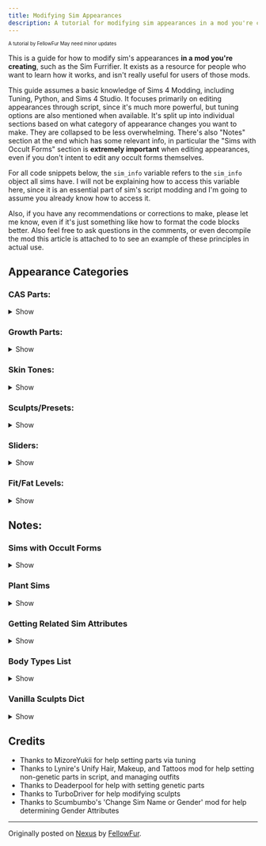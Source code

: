 ```yaml
---
title: Modifying Sim Appearances
description: A tutorial for modifying sim appearances in a mod you're creating for The Sims 4
---
```


<sup><sub>A tutorial by FellowFur
May need minor updates</sup></sub>

This is a guide for how to modify sim's appearances **in a mod you're creating**, such as the Sim Furrifier. It exists as a resource for people who want to learn how it works, and isn't really useful for users of those mods.

This guide assumes a basic knowledge of Sims 4 Modding, including Tuning, Python, and Sims 4 Studio. It focuses primarily on editing appearances through script, since it's much more powerful, but tuning options are also mentioned when available. It's split up into individual sections based on what category of appearance changes you want to make. They are collapsed to be less overwhelming. There's also "Notes" section at the end which has some relevant info, in particular the "Sims with Occult Forms" section is **extremely important** when editing appearances, even if you don't intent to edit any occult forms themselves.

For all code snippets below, the `sim_info` variable refers to the `sim_info` object all sims have. I will not be explaining how to access this variable here, since it is an essential part of sim's script modding and I'm going to assume you already know how to access it.

Also, if you have any recommendations or corrections to make, please let me know, even if it's just something like how to format the code blocks better. Also feel free to ask questions in the comments, or even decompile the mod this article is attached to to see an example of these principles in actual use.

## Appearance Categories

### CAS Parts:

<details>

<summary>Show</summary>

CAS Parts include most of the things you can change about a sims appearance, including clothes, hair, tattoos, body/face details, eye colors, and more. In S4S, they have the "CAS Part" type.

To apply a part to a sim, the first thing you need to know is the part's ID, which uniquely identifies it. If you open up a CAS part in S4S and go the the warehouse tab, you can find its ID in the 'Instance' column on the left, as well as under 'Key' -> 'Instance' in the Data tab on the right. Note that this number will be in Hexadecimal, you'll need to convert it to Decimal before using it. This can be done in S4S using 'Tools' -> 'Hash Generator', or in Python with `int({part_id}, 16)`.

You'll also want to make a note of what Category/Outfit Type/Body Type the part uses (I'll just call it Body Type here). It indicates which 'slot' the part occupies on a sim (ie the Pants slot, the Shoes slot, the Lipstick Slot, the Right Cheek Mole Skin Detail slot, etc.). Sims can only ever have 1 part from each Body Type in an outfit. This can be found in S4S in the 'Studio' Tab -> 'Categories' -> 'Outfit Type'. If you have the part's id, you can also get it in Python using `get_caspart_bodytype({part_id})` from `cas.cas`, which will return the Body Type's enum value from the `BodyType` enum in `sims.outfits.outfit_enums`. For reference, in the Notes section I've added a copy of that enum with some notes.

There are 3 methods you can change a sim's CAS Parts:

<details>

<summary>Tuning Method:</summary>

The built-in way of adding CAS parts is to use the `appearance_modifier` property of buffs. When the buff is applied to a sim, and `appearance_modifier` associated with it gets added to the sim, where it will take affect until overwritten or the buff gets removed. I won't go over every property of them since they are documented on TDESC, but here's the basics of how to use them:

- Pick `set`, `remove`, `replace`, or `randomize` `_cas_part` for the modifier, depending on what you want to do with the part
- Put in the part's ID in the `cas_part` field, or the Body Type for 'randomize'
- Use normal methods to apply the buff to the sim

**Notes:**
- If you want the appearance change to last after the buff expires, set the `update_genetics` field to true
- By default, this only affects the current outfit, and will affect the special 'bathing' outfit. Both of those and more can be changed using the `additional_flags` property
- The `priority` property can usually be left alone, but if you want you changes to overwrite other temporary changes you might need to set it

**Limitations of this method:**
- Can only affect the sim's current occult form
- Cannot apply parts to sim's mermaid forms, for some reason
- Cannot target a specific outfit the sim isn't currently wearing
- Cannot apply parts that would be invalid for the sim under normal gameplay
   - For example, you cannot apply masc frame only parts to sims with feminine frames, or toddler parts to adults
   - Some changes are always invalid, for example children can never be given tattoos using this method, even if you have a mod unlocking them in CAS

</details>

<details>

<summary>Hybrid Method:</summary>

This is basically just using the Tuning method, but calling it directly using a script. It has all the same limitations as the tuning method.

For the following examples, the variable `new_part_id` is the id of the part you want to apply to the sim.

For each part you want to add, you'll need to create an individual modifier for it. There are separate functions for each of the `set`, `remove`, `replace`, and `randomize` modifiers, this one is the Set. You can pass in arguments to set all the same properties the tuning method has:

```
from buffs.appearance_modifier.appearance_modifier import AppearanceModifier, AppearanceModifierPriority

modifier = AppearanceModifier.SetCASPart(cas_part=new_part_id, update_genetics=True)
```

Then you need to apply each modifier to the sim. This function applies them all permanently, which is preferred in script since it won't time itself out if not connected to a buff. There are non-permanent functions, but I'm not familiar with them. Note that it takes a list of modifiers, not just one. The other arguments like you set the additional_flags and priority properties of the modifiers. You can also give the modifier a guid for reference later.

```
from cas.cas import OutfitOverrideOptionFlags

sim_info.appearance_tracker.apply_permanent_appearance_modifiers(modifier_list, guid=0, priority=AppearanceModifierPriority.INVALID, apply_to_all_outfits=True, additional_flags=OutfitOverrideOptionFlags.OVERRIDE_ALL_OUTFITS)
```

</details>

<details>

<summary>Script Method:</summary>

This method is the most powerful, but also by far the most complicated. It doesn't have the same limitations as the previous, and can do a lot more, if you can get it working.

For the following examples, `new_part_id` is the id of part you are applying to the sim, or `new_part_ids` is a list of those ids.

First, you'll need to know the Body Type for each part you're applying (or removing, or replacing). If you just have a list of parts to add, getting a parallel list of Body Types for each part is simple:

```
from cas.cas import get_caspart_bodytype

new_part_body_types = [get_caspart_bodytype(new_part_id) for new_part_id in new_part_ids]
```

Next, you'll need to get the sim's internal outfit data to start modifying it. This will give you a list of each outfit the sim has.

```
from protocolbuffers import Outfits_pb2, S4Common_pb2

outfits_msg = Outfits_pb2.OutfitList()
outfits_msg.ParseFromString(sim_info._base.outfits)
outfits = outfits_msg.outfits
```

You can just loop through this to modify each outfit, or you can identify what each outfit actually is to target or skip specific ones (like the bathing outfit). If you don't care about individual outfits, skip this next block. Sadly the `outfits_msg` above does not track what each outfit is, only the outfits id. So you need to look up your target outfit id elsewhere, and compare it to the ids in the outfits list. To get the id of an outfit, you need to know its category (ie Everyday, Athletic, Special) and its slot (ie Everyday 1-5).

```
from sims.outfits.outfit_enums import OutfitCategory

# Finds out which outfit in outfits is Everyday 5
# Safety check since some outfits won't have been created
if sim_info.has_outfit(OutfitCategory.EVERYDAY, 5):
    target_outfit = sim_info.get_outfit(OutfitCategory.EVERYDAY, 5)

    # Loop though outfits until we find the one with the matching outfit ID
    for outfit in outfits:
        if outfit.outfit_id == target_outfit.outfit_id:
            target_outfit_data = outfit
            break
```

It also might be useful to use `list(sim_info.get_all_outfit_entries())`, it'll give you a list of tuples with the outfit category and slot of each of the sim's outfits, which you can filter to be only the categories and slots you need, the use `sim_info.get_outfit` to actually get the outfits and their ids, and only edit outfits with those ids.


Once you have an outfit to edit, you need to get the actual parts info from it. Internally, an outfit looks something like this:

```
"outfit_id": "0x0495108BA18C002B",
"parts": {
    "ids": [
        "0x0000000000050F2A",
        "0x00000000000524F3",
        "0x00000000000524F4",
        "0x000000000005135F",
        "0x000000000005311E",
        "0x0000000000051BB1",
        "0x000000000005520E",
        "0x0000000000053ED4",
        "0x0000000000053B59"
    ]
},
"body_types_list": {
    "body_types": [
        "0x00000003",
        "0x00000005",
        "0x00000008",
        "0x00000023",
        "0x0000003E",
        "0x00000069",
        "0x0000006A",
        "0x0000006B",
        "0x0000006C"
    ]
},
"match_hair_style": true,
"part_shifts": {
    "color_shift": [
        "0x4000000000000000",
        "0x4000000000000000",
        "0x4000000000000000",
        "0x4000000000000000",
        "0x4000000000000000",
        "0x4000000000000000",
        "0x4000000000000000",
        "0x4000000000000000",
        "0x4000000000000000"
    ]
},
"object_ids": {
    "object_id": [
        "0x0000000000000000",
        "0x0000000000000000",
        "0x0000000000000000",
        "0x0000000000000000",
        "0x0000000000000000",
        "0x0000000000000000",
        "0x0000000000000000",
        "0x0000000000000000",
        "0x0000000000000000"
    ]
},
"layer_ids": {
    "layer_id": [
        "0x00000000",
        "0x00000000",
        "0x00000000",
        "0x00000000",
        "0x00000000",
        "0x00000000",
        "0x00000000",
        "0x00000000",
        "0x00000000"
    ]
}
```

When we access them, all the Hexadecimal strings will just be actual numbers, and there are a lot more parts. `parts`, `body_types_list`, `parts_shifts`, and `object_ids` are all parallel lists containing information for each part. I'll mostly focus on `parts` and `body_types_list`, but here's what the others are for:
- `part_shift` really only matter for parts with custom opacity/hue/etc (ie makeup)
- `object_ids` matter for parts that are also objects (ie Crystal Creations jewellery)
- `layer_id` isn't implemented as of writing this, but will probably be used to the upcoming custom tattoo feature

Now, let's actually access the data and start editing it.

```
target_outfit_part_ids = list(outfit.parts.ids)
target_outfit_body_types = list(outfit.body_types_list.body_types)
target_outfit_color_shifts = list(outfit.part_shifts.color_shift)
target_outfit_object_ids = list(outfit.object_ids.object_id)
target_outfit_layer_ids = list(outfit.layer_ids.layer_id)
```

If you're adding a part and a part with the same Body Type already exists, you can just swap the part_id out. Otherwise you'll have to add a new `part_id`, body type, etc.

```
import bisect

if new_part_body_type in target_outfit_body_types:
    outfit_part_index = target_outfit_body_types.index(new_part_body_type)
    target_outfit_part_ids[outfit_part_index] = new_part_id

else:
    # Parts are ordered by body type, this inserts the new body type in order
    bisect.insort(target_outfit_body_types, new_part_body_type)
    outfit_part_index = target_outfit_body_types.index(new_part_body_type)

    # Add new part id in same index as body type to maintain parallel lists, add default values for others
    target_outfit_part_ids.insert(outfit_part_index, new_part_id)
        target_outfit_color_shifts.insert(outfit_part_index, 0x4000000000000000) # Hex value, not a string!
    target_outfit_object_ids.insert(outfit_part_index, 0x0000000000000000)
    target_outfit_layer_ids.insert(outfit_part_index, 0x00000000)
```

Similarly, if you want to remove a part or Body Type, make sure it exists and then just delete that entry from each parallel list.

```
if delete_body_type in target_outfit_body_types:
    outfit_part_index = target_outfit_body_types.index(delete_body_type)
    del target_outfit_part_ids[outfit_part_index]
        del target_outfit_body_types[outfit_part_index]
        del target_outfit_color_shifts[outfit_part_index]
        del target_outfit_object_ids[outfit_part_index]
        del target_outfit_layer_ids[outfit_part_index]
```

**Be careful** when removing parts! Some parts can be freely removed, like makeup or earrings, but some parts will break if you remove them, like hair or shoes. Those parts have specific 'blank' parts that are automatically added in CAS when you remove them, like a 'bald' hairstyle, or barefeet 'shoes'. To remove those parts, you'll want to instead replace their id's with the 'blank' versions appropriate to that sim's frame and age. I've marked which Body Types need to be replaced in the 'Body Types List' under 'Notes'.

Finally, we need to save our modified outfit data back into the game.

```
outfit.parts = S4Common_pb2.IdList()
outfit.parts.ids.extend(target_outfit_part_ids)

outfit.body_types_list = Outfits_pb2.BodyTypesList()
outfit.body_types_list.body_types.extend(target_outfit_body_types)

outfit.part_shifts = Outfits_pb2.ColorShiftList()
outfit.part_shifts.color_shift.extend(target_outfit_color_shifts)

outfit.object_ids = Outfits_pb2.ObjectIdsList()
outfit.object_ids.object_id.extend(target_outfit_object_ids)

outfit.layer_ids = Outfits_pb2.LayerIdsList()
outfit.layer_ids.layer_id.extend(target_outfit_layer_ids)

sim_info._base.outfits = outfits_msg.SerializeToString()
```

Unfortunately, we are not actually done yet. While the above modifies the sim's outfits, the game also tracks a list of 'genetic' parts. These don't actually have anything to do with genes, they're just parts that are the same for every outfit (ie tattoos, skin details, etc.) If you are modifying a part with a genetic Body Type, it also needs to be changed in the genetic list. While the tuning method handles this for us, the script method requires doing it manually.

I've marked which Body Types are genetic under the 'Body Types List' in the 'Notes' section.

Like before, start by parsing the genetic info.

```
genetic_msg = Outfits_pb2.GeneticData()
genetic_msg.ParseFromString(sim_info._base.genetic_data)
genetic_parts = list(genetic_msg.parts_list.parts)
```

Genetics parts use a completely different formatting from outfit parts, here's an example of what some of genetic_msg look like internally:

```
"sculpts_and_mods_attr": "Cjyxx/vyjNCzro8B17yg/dCUud+6AaO",
"physique": "0.000,0.630,0.526,0.000,0.000,0.000,0.000,0.000,0.000,",
"voice_pitch": -0.08,
"voice_actor": "0x6B772518",
"parts_list": {
    "parts": [
        {
            "id": "0x00000000000547CD",
            "body_type": "0x00000002",
            "color_shift": "0x4000000000000000",
            "object_id": "0x0000000000000000",
            "layer_id": "0x00000000",
            "PartName": "yfHair_EP14BraidLoose_NeutralBlack",
            "BodyTypeName": "Hair"
        },
        {
            "id": "0x0000000000024237",
            "body_type": "0x00000004",
            "color_shift": "0x4000000000000000",
            "object_id": "0x0000000000000000",
            "layer_id": "0x00000000",
            "PartName": "yuTeeth",
            "BodyTypeName": "Face"
        },
        {
            "id": "0x000000000000699F",
            "body_type": "0x0000001C",
            "color_shift": "0x4000000000000000",
            "object_id": "0x0000000000000000",
            "layer_id": "0x00000000",
            "PartName": "ymFacialHair_Bald_Black",
            "BodyTypeName": "FacialHair"
        }
    ]
},
"growth_parts_list": {
    "parts": [
        {
            "id": "0x000000000000699F",
            "body_type": "0x0000001C",
            "color_shift": "0x4000000000000000",
            "object_id": "0x0000000000000000",
            "layer_id": "0x00000000",
            "PartName": "ymFacialHair_Bald_Black",
            "BodyTypeName": "FacialHair"
        }
    ]
}
```

The principle is the same as with the outfit parts, if you want to add a part for a Body Type your sim already has, just change the ID, otherwise create a new part. I personally find it convenient to extract all the Body Types to make the logic simpler:

```
existing_body_types = [part.body_type for part in genetic_parts]

if new_part_body_type in existing_body_types:
    genetic_part_index = existing_body_types.index(new_part_body_type)
    genetic_parts[genetic_part_index].id = new_part_id
else:
    new_part_data = Outfits_pb2.PartData()

    new_part_data.body_type = new_part_body_type 
    new_part_data.id = new_part_body_id
    new_part_data.color_shift = 0x4000000000000000
    new_part_data.object_id= 0x0000000000000000
    new_part_data.layer_id= 0x00000000
    # PartName and BodyTypeName seem to be autofilled

    # Add to parts list, order doesn't matter
    genetic_parts.append(new_part_data)
```

And deleting is again relatively simple, just be careful again to only delete parts that don't have an default 'blank' version.

```
if delete_body_type in existing_body_types:
    genetic_part_index = existing_body_types.index(delete_body_type)
    del genetic_parts[genetic_part_index]
```

Finally, save the modified genetic info:

```
sim_info._base.genetic_data = genetic_msg.SerializeToString()
```

Now all the part editing is done! The last step is just to let the game know you've changed the sim's outfit and it should update their appearance in game with the changes.

```
sim_info.resend_outfits()
```

</details>

</details>

### Growth Parts:

<details>

<summary>Show</summary>

These are what is set in CAS as a sim's 'preferred' length for facial and body hair, and what the hair is reset to if they shave. They can be editted, but I haven't found any way to turn on/off hair growth itself outside of CAS (if you figure it out, let me know!).

To edit it, follow all the steps in the script method for CAS Parts, above, for the genetic parts, except instead of selecting the genetics part list with `genetic_parts = list(genetic_msg.parts_list.parts)`, you'll want to select the growth parts list with `growth_parts = list(genetic_msg.growth_parts_list.parts)`. Otherwise they're treated identically to genetic parts.

</details>

### Skin Tones:

<details>

<summary>Show</summary>

Technically a sim's skin tone can be set in tuning, but you can only randomly select from a set, so I won't both explaining it here (look at the `randomize_skintone_between_tags` appearance_modifier on buffs if you need that). Luckily setting a sim's skin tone with script is trivial.

First, you need to know the skintone's ID, which uniquely identifies it. If you open up a skintone in S4S and go the the warehouse tab, you can find its ID in the 'Instance' column on the left, as well as under 'Key' -> 'Instance' in the Data tab on the right. Note that this number will be in Hexadecimal, you'll need to convert it to Decimal before using it. This can be done in S4S using 'Tools' -> 'Hash Generator', or in Python with `int({skintone_id}, 16)`.

Once you have the skintone id (refered to here as the variable `new_skintone_id`), you can literally just set it.

```
sim_info.skin_tone = new_skintone_id
```

You can also set the tone shift if you know want it to be, otherwise just setting it to 0 is fine.

```
sim_info.skin_tone_val_shift = 0.0
```

</details>

### Sculpts/Presets:

<details>

<summary>Show</summary>

These are what show up when you click on a sim's eyes, ears, nose, etc, as quick options to pick between to edit your sim without changing the sliders. They can only be edited through script.

First you need to know the sculpt's ID, which uniquely identifies it. Note here that sculpts and presets usually go together, and **you specifically need the id of the sculpt, not the preset**. If you open up a sculpt in S4S and go the the warehouse tab, you can find its ID in the 'Instance' column on the left, as well as under 'Key' -> 'Instance' in the Data tab on the right. Note that this number will be in Hexadecimal, you'll need to convert it to Decimal before using it. This can be done in S4S using 'Tools' -> 'Hash Generator', or in Python with `int({skintone_id}, 16)`. In these examples, the variable new_sculpt_id will refer to the id of the sculpt.

Next you'll need to parse the list of sculpts the sim currently has:

```
appearance_attributes = PersistenceBlobs_pb2.BlobSimFacialCustomizationData()
appearance_attributes.ParseFromString(sim_info.facial_attributes)
current_sculpts = list(appearance_attributes.sculpts)
```

That gives just a direct list of the ids of every sculpt currently applied to the sim. Even though only one sculpt can apply to each part of a sim at once, (ie they can only have 1 eye sculpt, 1 mouth sculpt, etc) there is no way to tell what part each sculpt in the list. If you add multiple sculpts that affect the same part of a sim, only the last in the list will take affect. Due to this it is good practice to try and identify if there are any sculpts in the list that would conflict with the one you're adding, and remove it. This can really only be done by tracking what sculpts apply to each part.

To make this easier, I recommend tracking what type of sculpt your sculpt is, and then use that type to pick from a dict of vanilla sculpts, and filtering anything in that list out of your sims sculpts before applying your sculpt. You can skip this but it could cause unexpected behaviors. I've including in the 'Notes' a 'Vanilla Sculpts Dict' that includes all the vanilla sculpts that you can use.

```
new_sculpt_type = 'chin'

if new_sculpt_type in vanilla_sculpts:
    filtered_sculpts = [sculpt for sculpt in current_sculpts if sculpt not in vanilla_sculpts[new_sculpt_type]
```

With that done, you can just add your sculpt:

```
filtered_sculpts.append(new_sculpt_id)
```

Now save the updated list back to the game. Due to the data structure the sculpts are saved it, we can't easily remove a specific sculpt from the internal list, or replace it directly with our new list, so the easiest method is just to clear the internal list and add our new list to the now empty internal list.

```
del appearance_attributes.sculpts[:]
appearance_attributes.sculpts.extend(filtered_sculpts)
sim_info.facial_attributes = appearance_attributes.SerializeToString()
```

Finally, tell the game to instantly update the sim's in-game appearance with their new appearance data.

```
sim_info.resend_facial_attributes()
```

</details>

### Sliders:

<details>

<summary>Show</summary>

These are all the mouse movement you make on sims to adjust their appearances. I don't actually know how these work, so for now just reference [this thread](https://modthesims.info/showthread.php?t=642941).

</details>

### Fit/Fat Levels:

<details>

<summary>Show</summary>

These are just the Fit and Fat sliders next to your sims, they can be easily edited directly.

```
sim_info.fit = new_fitness_level
sim_info.fat = new_fatness_level
```

</details>

## Notes:

### Sims with Occult Forms

<details>

<summary>Show</summary>

If you are editing a sim with an occult form via script, even if you aren't editing that form, you need to follow these extra steps. They also tell you how to target a sim's specific form.

Basically, the game keeps track of 1 `sim_info` for the sim's current form, plus 1 occult `sim_info` for each of the sim's forms, **including** the current form. When the sim's form changes, the occult `sim_info` for the form basically replaces the sim's current form. The problem is that if you edit the sim's current form, it does not automatically sync those changes to the equivalent occult `sim_info` for that form. So you need to edit both `sim_infos`, or else when they changes forms and change back, your modifications will be gone.

I recommend keeping track of all the `sim_infos` for forms you want to edit, and then just looping through them, like so:

```
target_infos = # get editable infos here

for sim_info in target_infos:
    # make appearance modifications
```

For getting the occult forms, there's several important methods to use. This gets form the sim is currently in, returning a **single** value from the `OccultType` enum.

```
current_occult_type = sim_info.occult_tracker.get_current_occult_types()
```

This method return `True/False` depending on if a sim has an occult type. Note that not all occult type have occult forms.

```
sim_info.occult_tracker.has_occult_type(OccultType.WITCH)
```

This method returns the actual occult form `sim_info` for a given occult type:

```
sim_info.occult_tracker.get_occult_sim_info(OccultType.VAMPIRE)
```

As an example, here's how you could get all the infos you need if you wanted to edit only the werewolf form of sims

```
from sims.occult.occult_enums import OccultType

target_infos = []

# Make sure sim is a werewolf
if sim_info.occult_tracker.has_occult_type(OccultType.WEREWOLF):
    # Always add the werewolf form info
    target_infos.append(sim_info.occult_tracker.get_occult_sim_info(OccultType.WEREWOLF))

    # If the sim is currently in werewolf form, also edit the current form
    if sim_info.occult_tracker.get_current_occult_types() == OccultType.WEREWOLF:
        target_infos.append(sim_info)
```

Here's another example, to edit all the forms of mermaid sims

```
target_infos = []

# Make sure sim is a mermaid
if sim_info.occult_tracker.has_occult_type(OccultType.MERMAID):
    # Add current info
    target_infos.append(sim_info)

    # Add both occult forms infos
    target_infos.append(sim_info.occult_tracker.get_occult_sim_info(OccultType.MERMAID))
    target_infos.append(sim_info.occult_tracker.get_occult_sim_info(OccultType.HUMAN))
```

A final note, the `sim_infos` gotten from `get_occult_sim_info` are **not** full `sim_infos`. They can be used for appearance modifications, but if you're going to also be modifying skills, traits, etc, you need to make sure the only use the initial `sim_info`.

</details>

### Plant Sims

<details>

<summary>Show</summary>

Plant sims will not be immediately affected by any appearance changes, made from script or from tuning. I'm not sure why. Any changes you make will happen, but won't be visible until the sim stops being a plant sim. The best workaround I've found for this is to just briefly make them not a plantsim after you're done making your changes. This will reset the buff timer and needs, so be careful.

```
import services
from sims4.resources import Types

trait_manager = services.get_instance_manager(Types.TRAIT)
plantsim_trait = trait_manager.get(162668)
sim_info.remove_trait(plantsim_trait)
sim_info.add_trait(plantsim_trait)
```

</details>

### Getting Related Sim Attributes

<details>

<summary>Show</summary>

<details>

<summary>Getting the Sim's Current Hair Color:</summary>

If you're going to change a sim's hair, you probably want to match their current hair color. The easiest way I've found to do this is to use the hair's tags.

First, get a representative outfit to grab the sim's hair color from. Since all outfits should use the same hair color, I just pick one. Then get the tags for that outfit, filtering to only get tags from the sim's hair.

```
from sims.outfits.outfit_enums import BodyType

(outfit_category, outfit_index) = list(sim_info.get_all_outfit_entries())[0]
hair_tags = list(get_tags_from_outfit(sim_info._base, outfit_category, outfit_index, body_type_filter=BodyType.HAIR).values())[0]
```

Then you need to see which hair color tag is in the tags list. The tag numbers don't make sense, so I'll provide them here, in the order they appear in CAS:

```
hair_colors = {
    2528: "NEUTRAL_BLACK",
    131: "BLACK",
    133: "DARK_BROWN",
    2529: "WARM_BROWN",
    132: "BROWN",
    2530: "LIGHT_BROWN",
    136: "RED",
    896: "AUBURN",
    135: "ORANGE",
    2531: "NEUTRAL_BLONDE",
    2532: "LIGHT_BLONDE",
    94: "BLONDE",
    900: "DIRTY_BLONDE",
    96: "PLATINUM",
    905: "WHITE",
    2533: "WHITE_BLONDE",
    134: "GRAY",
    903: "PURPLE_PASTEL",
    902: "HOT_PINK",
    899: "DARK_BLUE",
    904: "TURQUOISE",
    901: "GREEN",
    897: "BLACK_SALT_AND_PEPPER",
    898: "BROWN_SALT_AND_PEPPER"
}

for hair_color in hair_colors.keys():
    if hair_color in hair_tags:
        return hair_colors[hair_color]
```

</details>

<details>

<summary>Getting the Sim's Gender Attributes:</summary>

To make sure you're applying the correct parts, you'll probably want to know what the sim's gender, frame, and style preferences are. These are pretty easy to obtain:

```
import services
from sims4.resources import Types
from sims.sim_info_types import Gender

def get_gender_tags(sim_info):
    trait_manager = services.get_instance_manager(Types.TRAIT)
    masculine_frame = trait_manager.get(136877)

    # Check if sim's gender is male or female
    if sim_info.gender == Gender.MALE:
        gender = "MALE"
    else:
        gender = "FEMALE"

    # Check if Sim's Frame is masculine or feminine
    if sim_info.has_trait(masculine_frame):
        frame = "MASCULINE"
    else:
        frame = "FEMININE"

    # Check if Sim's Style Preference is masculine or feminine
    if sim_info.has_trait(GlobalGenderPreferenceTuning.MALE_CLOTHING_PREFERENCE_TRAIT):
        style = "MASCULINE"
    else:
        style = "FEMININE"

    return {gender, frame, style}
```

</details>

<details>

<summary>Getting the Sim's Age:</summary>

You may need to know a sim's age to apply the correct parts. For this just get their age and compare it to the Age enum:

```
from sims.sim_info_types import Age

if sim_info.age == Age.TEEN:
    # etc
```

</details>

</details>

### Body Types List

<details>

<summary>Show</summary>

Here's the game's body type enum, used to differentiate all the 'slots' a sim can have a part in. It may become out of date

Markers:
    * = A genetic body type, it must be the same part for all outfits and in the sim's **genetic** parts list
    ^ = A **growth** body type, it can be used as a growth part
    ~ = A body type that should **never be removed**, always substitute it for a 'blank' part

```
NONE = 0
HAT = 1
HAIR = 2 *~ # Despite being genetic, hair can be different in different outfits if that outfit's match_hair_style attribute is false.
HEAD = 3 *~
TEETH = 4 *~
FULL_BODY = 5 ~ # Cannot exist at same time as UPPER or LOWER BODY. This part should deleted if those both exist, and vise versa.
UPPER_BODY = 6 ~
LOWER_BODY = 7 ~
SHOES = 8 ~
CUMMERBUND = 9
EARRINGS = 10
GLASSES = 11
NECKLACE = 12
GLOVES = 13
WRIST_LEFT = 14
WRIST_RIGHT = 15
LIP_RING_LEFT = 16
LIP_RING_RIGHT = 17
NOSE_RING_LEFT = 18
NOSE_RING_RIGHT = 19
BROW_RING_LEFT = 20
BROW_RING_RIGHT = 21
INDEX_FINGER_LEFT = 22
INDEX_FINGER_RIGHT = 23
RING_FINGER_LEFT = 24
RING_FINGER_RIGHT = 25
MIDDLE_FINGER_LEFT = 26
MIDDLE_FINGER_RIGHT = 27
FACIAL_HAIR = 28 *^~
LIPS_TICK = 29 # in-game typo lol
EYE_SHADOW = 30
EYE_LINER = 31
BLUSH = 32
FACEPAINT = 33
EYEBROWS = 34 *~
EYECOLOR = 35 *~
SOCKS = 36
EYELASHES = 37
SKINDETAIL_CREASE_FOREHEAD = 38 *
SKINDETAIL_FRECKLES = 39 *
SKINDETAIL_DIMPLE_LEFT = 40 *
SKINDETAIL_DIMPLE_RIGHT = 41 *
TIGHTS = 42
SKINDETAIL_MOLE_LIP_LEFT = 43 *
SKINDETAIL_MOLE_LIP_RIGHT = 44 *
TATTOO_ARM_LOWER_LEFT = 45 *
TATTOO_ARM_UPPER_LEFT = 46 *
TATTOO_ARM_LOWER_RIGHT = 47 *
TATTOO_ARM_UPPER_RIGHT = 48 *
TATTOO_LEG_LEFT = 49 *
TATTOO_LEG_RIGHT = 50 *
TATTOO_TORSO_BACK_LOWER = 51 *
TATTOO_TORSO_BACK_UPPER = 52 *
TATTOO_TORSO_FRONT_LOWER = 53 *
TATTOO_TORSO_FRONT_UPPER = 54 *
SKINDETAIL_MOLE_CHEEK_LEFT = 55 *
SKINDETAIL_MOLE_CHEEK_RIGHT = 56 *
SKINDETAIL_CREASE_MOUTH = 57 *
SKIN_OVERLAY = 58 *
FUR_BODY = 59 *
EARS = 60 *
TAIL = 61 *
SKINDETAIL_NOSE_COLOR = 62 *
EYECOLOR_SECONDARY = 63 *
OCCULT_BROW = 64 *
OCCULT_EYE_SOCKET = 65 *
OCCULT_EYE_LID = 66 *
OCCULT_MOUTH = 67 *
OCCULT_LEFT_CHEEK = 68 *
OCCULT_RIGHT_CHEEK = 69 *
OCCULT_NECK_SCAR = 70 *
FOREARM_SCAR = 71 *
ACNE = 72 *
FINGERNAIL = 73
TOENAIL = 74
HAIRCOLOR_OVERRIDE = 75
BITE = 76 *
BODYFRECKLES = 77 *
BODYHAIR_ARM = 78 *^~
BODYHAIR_LEG = 79 *^~
BODYHAIR_TORSOFRONT = 80 *^~
BODYHAIR_TORSOBACK = 81 *^~
BODYSCAR_ARMLEFT = 82 *
BODYSCAR_ARMRIGHT = 83 *
BODYSCAR_TORSOFRONT = 84 *
BODYSCAR_TORSOBACK = 85 *
BODYSCAR_LEGLEFT = 86 *
BODYSCAR_LEGRIGHT = 87 *
ATTACHMENT_BACK = 88
SKINDETAIL_ACNE_PUBERTY = 89 *
SCARFACE = 90 *
BIRTHMARKFACE = 91 *
BIRTHMARKTORSOBACK = 92 *
BIRTHMARKTORSOFRONT = 93 *
BIRTHMARKARMS = 94 *
MOLEFACE = 95 *
MOLECHESTUPPER = 96 *
MOLEBACKUPPER = 97 *
BIRTHMARKLEGS = 98 *
STRETCHMARKS_FRONT = 99 *
STRETCHMARKS_BACK = 100 *
SADDLE = 101
BRIDLE = 102
REINS = 103
BLANKET = 104
SKINDETAIL_HOOF_COLOR = 105 *
HAIR_MANE = 106
HAIR_TAIL = 107
HAIR_FORELOCK = 108
HAIR_FEATHERS = 109
HORN = 110
TAIL_BASE = 111
UNUSED = 112
```

</details>

### Vanilla Sculpts Dict

<details>

<summary>Show</summary>

Use these to see if a sim has any sculpts that need to be removed when adding yours:

```
vanilla_sculpts = {
    "chin": [117692097307221872, 1438038647623687400, 1438038647623687404, 2297992739914861240, 2558726282824493165, 2660230991275541721, 2898984971974438224, 2898984971974438226, 2898984971974438230, 2898984971974438231, 2898984971974438234, 2898984971974438235, 2898992668555835761, 2961585556583616931, 2961585556583616935, 3190611621388663303, 3925418774101364443, 4301422848605443192, 4301422848605443195, 4332180867297008160, 4332180867297008163, 5025015685225125297, 5025015685225125298, 5360166786821062476, 5360166786821062479, 5535018121905246717, 5535018121905246718, 5784550092563161389, 6982312531431875427, 6982312531431875431, 6982312531431875438, 6982312531431875439, 6982313630943503673, 6982322427036529304, 7062968458617826185, 7308323871249907877, 7581611612133458742, 7899827251050373029, 7899827251050373030, 8243651520970184946, 8372833322794741838, 8563412084251004794, 8563412084251004798, 8839489795197666173, 8839489795197666174, 9852811741130565368, 9852811741130565371, 10064004328033505394, 10330358697894536113, 10330358697894536114, 10331272775345222773, 10331272775345222774, 10365449816364155705, 10365449816364155706, 10378310597421793703, 11867418350232785849, 11867418350232785850, 12365099576978437174, 12427324639630435858, 12427325739142064096, 12427325739142064100, 12427325739142064108, 12427325739142064109, 12427333435723461507, 12533701423956997602, 12533701423956997603, 12533701423956997605, 12533701423956997607, 12533701423956997614, 12533701423956997615, 12533711319561651480, 12924250253825214257, 12924250253825214258, 13120774838270434702, 13759634936619347528, 13759634936619347531, 14020054972589786992, 14020054972589786995, 14744757478812188986, 15025940610436408359, 15103223933728929825, 15103223933728929826, 16307676186282117263],
    "ear": [62168790478451008, 868258496292115654, 1134838611062166580, 1449277173737049436, 1514966768795050819, 2296589626869061925, 2346105232467418973, 2362172328730911872, 2708300619047110758, 3323230150645375198, 4976810773657562396, 5754056021135194814, 6800609332098539644, 8331015431018670122, 9332358256906476792, 9552856982167370268, 11181875726695239450, 12617304263478911608, 13056491412561988595, 14920139386521715666, 15780762292721114726, 16279455045538566271, 16715245800433173918, 17251909202474675796, 17522448945014517463, 18411646883143309513],
    "eye": [66406458203726796, 66406458203726799, 487446320007593365, 2336268759045615913, 2407209954549704379, 3204880945776777458, 3204880945776777462, 3204880945776777471, 4010727962690370868, 4129115414536984628, 4129115414536984629, 4129115414536984632, 4129115414536984633, 4129115414536984637, 4129115414536984639, 4129116514048612744, 4129116514048612745, 4129116514048612746, 4129116514048612747, 4129116514048612748, 4129116514048612749, 4129116514048612750, 4129116514048612751, 4129125310141638510, 4733190823672668849, 4733190823672668850, 4733190823672668851, 4733190823672668852, 4733190823672668853, 4733190823672668854, 4733190823672668855, 4733190823672668856, 4733190823672668857, 4733191923184296962, 4733191923184296963, 4733193022695925200, 4733193022695925201, 4733193022695925202, 4733193022695925203, 4733193022695925204, 4733193022695925205, 4733193022695925207, 4733193022695925214, 4980263598919600593, 4980263598919600594, 4980263598919600595, 4980263598919600596, 4980263598919600597, 4980263598919600598, 4980263598919600599, 4990329973420779684, 5115099185947268697, 5115099185947268698, 5115099185947268699, 5115099185947268700, 5115099185947268701, 6589298452656506072, 6589298452656506075, 8091266986525136216, 8091266986525136219, 8712944678862036536, 8712944678862036537, 8712944678862036538, 8712944678862036539, 8712944678862036540, 8712944678862036541, 8712944678862036542, 8712944678862036543, 8712945778373664646, 8712945778373664647, 8712945778373664650, 8712945778373664654, 8712953474955062173, 9353770290370648499, 9513394640659455484, 9633017368160744688, 9633017368160744689, 9633017368160744690, 9633017368160744691, 9633017368160744692, 9633017368160744693, 9633017368160744694, 9633017368160744695, 9633018467672372800, 9633018467672372801, 9633018467672372808, 9633018467672372810, 9633018467672372812, 9633018467672372813, 9633026164253770343, 9660376488029049490, 9660376488029049491, 9660376488029049496, 9660376488029049497, 9660376488029049499, 9660376488029049500, 9660376488029049501, 9660376488029049502, 9660376488029049503, 9660377587540677741, 10223441795989241664, 10223441795989241665, 10223441795989241666, 10223441795989241670, 10223441795989241671, 10441827725774618528, 10441827725774618531, 10522334869931611256, 10522334869931611257, 10522334869931611260, 10522334869931611262, 10522334869931611263, 10666488078472390873, 10666488078472390874, 10666488078472390875, 10666488078472390876, 10666488078472390877, 12499006405223370804, 12499006405223370807, 12716048452999884692, 12814612211226432399, 12842395012146674778, 12842396111658303014, 12842396111658303016, 12842396111658303017, 12842396111658303018, 12842396111658303019, 12842396111658303020, 12842396111658303021, 12842396111658303022, 12842396111658303023, 12842397211169931232, 12842397211169931234, 12842397211169931235, 12842397211169931236, 12842397211169931237, 12842397211169931238, 12842397211169931239, 12842397211169931240, 12842397211169931241, 13136343190256107881, 13196283141317935050, 13701163535234106880, 13701163535234106881, 13701163535234106883, 13701163535234106884, 13701163535234106885, 13701163535234106886, 13701163535234106887, 13746299399067037984, 13746299399067037987, 13961577316780196048, 13961577316780196052, 13961577316780196057, 14662748918721623470, 14662750018233251680, 14662750018233251682, 14662750018233251683, 14662750018233251684, 14662750018233251685, 14662750018233251686, 14662750018233251687, 14662750018233251688, 14662750018233251689, 14752796088517234341, 14752796088517234342, 15423678878695424519, 15559924304215836944, 15559924304215836946, 15559924304215836947, 15559924304215836948, 15559924304215836949, 15559924304215836950, 15559924304215836951, 15619857689526980881, 15619857689526980885, 15619857689526980888, 15722568144577697678, 17024470595721414068, 17024470595721414069, 17024470595721414073, 17024470595721414077, 17024471695233042184, 17024471695233042185, 17024471695233042186, 17024471695233042187, 17024471695233042188, 17024471695233042189, 17024471695233042190, 17024471695233042191, 17024480491326067950, 17680426911461394685, 17680426911461394686, 17975702381477803132, 18153815860146515088, 18153815860146515090, 18153815860146515091, 18153815860146515092, 18153815860146515093, 18153815860146515094, 18153815860146515095, 18185272126674156269],
    "jaw": [2129757580972141163, 7241889737660708883, 7459717523308791650, 11493362667950488780, 13711950134733530765, 14412437684349186308, 15275824882801884758, 15381688981853324507, 16109921372881073920, 16109921372881073925, 16109921372881073926, 16109921372881073927, 16557733007180520746, 18187937993343627328, 18187937993343627329, 18187937993343627330, 18187937993343627335],
    "mouth": [379056256518597520, 379056256518597522, 379056256518597523, 379056256518597524, 379056256518597525, 429244643946849533, 429244643946849534, 633201343211631121, 633201343211631122, 1487999643398556736, 1488703778123389912, 1488703778123389915, 2310257688802915366, 2860716707493549851, 3021361008934657207, 3115767106076086184, 3115767106076086185, 3115767106076086187, 3707613566269521539, 4048522222662448601, 4048522222662448602, 4048522222662448603, 4096674233328182044, 4096674233328182045, 4096674233328182047, 5362039432929585377, 6958730976638068840, 7033881458708592970, 7260097754451707040, 7260097754451707042, 7260097754451707043, 7543980117540515964, 7543980117540515965, 7543980117540515966, 7570036349915951537, 7570036349915951541, 7573571646053834172, 7573579342635231570, 7573579342635231571, 7573579342635231577, 7573579342635231579, 7573579342635231580, 7573579342635231581, 7573579342635231582, 7573579342635231583, 7573580442146859820, 7573580442146859821, 7573580442146859822, 7573580442146859823, 8153810080370072614, 8762066288320337184, 8762066288320337186, 8762066288320337187, 9045501290640066770, 9045501290640066771, 9045501290640066772, 9045501290640066773, 9045501290640066774, 9516715000894760166, 9627773014639271114, 10498487101789570740, 10498487101789570743, 10572182501445524094, 10876671820320670515, 10876671820320670519, 11058760378229283547, 11058769174322309192, 11058769174322309193, 11058769174322309194, 11058769174322309195, 11058770273833937428, 11058770273833937429, 11058770273833937432, 11058770273833937433, 11058770273833937434, 11058770273833937435, 11058770273833937436, 11058770273833937438, 11256586282779211720, 11256586282779211724, 11831473014233127208, 11831473014233127211, 12145902685038450172, 12145902685038450175, 12350048413334316946, 12350048413334316947, 12350048413334316948, 12350048413334316949, 12350048413334316951, 12560728912097913691, 12560737708190939336, 12560737708190939337, 12560737708190939338, 12560737708190939339, 12560738807702567572, 12560738807702567573, 12560738807702567576, 12560738807702567578, 12560738807702567579, 12560738807702567580, 13825800934616964704, 13825800934616964707, 13898842818803550875, 14612273809102734499, 14872644518450091572, 14872644518450091575, 15957893632436593972, 15957893632436593973, 15957893632436593977, 15957893632436593978, 15957893632436593979, 15957893632436593981, 15957894731948222092, 15957894731948222093, 15957894731948222094, 15957894731948222095, 15957903528041247854, 16460849439366560313, 17057741180663826232, 17901437305859439122, 17901437305859439123, 17901437305859439124, 17901437305859439125, 17901437305859439127, 18177116191742511028, 18177116191742511031],
    "nose": [516356642587071624, 830194205405788516, 830194205405788519, 1490788059236643847, 1490788059236643848, 1490788059236643849, 1490788059236643850, 1490788059236643852, 1490788059236643853, 1490788059236643854, 1636873390000360772, 1636873390000360775, 1636874489511989016, 1636874489511989019, 1636874489511989020, 1636874489511989022, 1636874489511989023, 1636882186093386551, 1999672946923655816, 3963163148131381147, 4380849005468914643, 4498159596685839777, 5486784528100077152, 5486784528100077155, 5486784528100077156, 5486784528100077157, 5486784528100077159, 5486785627611705396, 5486785627611705399, 5486794423704731044, 5813152306607531696, 5813152306607531697, 5813152306607531699, 5813152306607531700, 5813152306607531701, 5813152306607531703, 5813152306607531706, 6059117517342944863, 7081283718366432208, 7081283718366432210, 7081283718366432211, 7188263382037111192, 7188263382037111194, 7188263382037111195, 7188263382037111196, 7188263382037111197, 7188263382037111198, 7188263382037111199, 7188271078618508727, 7574357815859427722, 7574357815859427723, 7574357815859427724, 7574357815859427725, 7574357815859427727, 7926677853397587489, 8034946617061286984, 8034946617061286985, 8034946617061286986, 8034946617061286987, 8034946617061286989, 8034946617061286990, 8034946617061286991, 8034956512665940990, 8407043862538209840, 8407043862538209841, 8407043862538209843, 8407043862538209844, 8407043862538209845, 8407043862538209846, 8407043862538209847, 8407043862538209850, 8765679565765271357, 8765679565765271358, 8916114449426112780, 8916114449426112783, 9704568545458066838, 10468671514095880459, 10638630900194048786, 10638630900194048787, 10638630900194048788, 10638630900194048789, 10638630900194048790, 10897730083345805801, 10973149658662749680, 12480196085545660108, 12480196085545660111, 12634835355276987940, 13009040218750486294, 13601293640444981016, 13601293640444981019, 14006486307747924553, 14183860894988772993, 14183860894988772997, 14467503341951234956, 14604237694810509640, 14604237694810509641, 14604237694810509643, 15056386833425195506, 15557784064877064382, 16424590501873830088, 16424590501873830089, 16424590501873830091, 16529155481437568040, 16529155481437568042, 16529155481437568043, 16529155481437568044, 16529155481437568045, 16694923907520595431, 17255209339530779126, 17917404598944467328, 17917404598944467330, 17917404598944467331, 17917404598944467332, 17917404598944467333, 17917404598944467334, 17917404598944467335, 17917404598944467337, 18106897049908301300, 18106897049908301301, 18106897049908301302, 18196892441389225575, 18385643681745311843]
}
```

</details>

## Credits

- Thanks to MizoreYukii for help setting parts via tuning 
- Thanks to Lynire's Unify Hair, Makeup, and Tattoos mod for help setting non-genetic parts in script, and managing outfits
- Thanks to Deaderpool for help with setting genetic parts
- Thanks to TurboDriver for help modifying sculpts
- Thanks to Scumbumbo's 'Change Sim Name or Gender' mod for help determining Gender Attributes

---

Originally posted on [Nexus](https://www.nexusmods.com/thesims4/articles/151) by [FellowFur](https://www.nexusmods.com/thesims4/users/42871565).